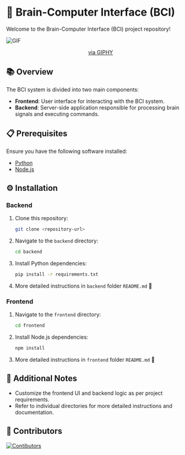 # 🧠 Brain-Computer Interface (BCI)

Welcome to the Brain-Computer Interface (BCI) project repository!

<img src="https://media.giphy.com/media/v1.Y2lkPTc5MGI3NjExNmV6aWJ6MGE3Zzh5amVpMmRjc3hxb3V5dGQ4aW52ZXI0bGgxYXdyZSZlcD12MV9pbnRlcm5hbF9naWZfYnlfaWQmY3Q9Zw/l44QzsOLXxcrigdgI/giphy.gif" alt="GIF" style="max-width: 100%;height: auto;display: block;margin-left: auto;margin-right: auto;">
<p style="text-align:center"><a href="https://giphy.com/gifs/stupid-smart-l44QzsOLXxcrigdgI">via GIPHY</a></p>

## 📚 Overview

The BCI system is divided into two main components:

- **Frontend**: User interface for interacting with the BCI system.
- **Backend**: Server-side application responsible for processing brain signals and executing commands.

## 📋 Prerequisites

Ensure you have the following software installed:

- [Python](https://www.python.org/downloads/)
- [Node.js](https://nodejs.org/en/download/)

## ⚙️ Installation

### Backend

1. Clone this repository:

   ```bash
   git clone <repository-url>
   ```

2. Navigate to the `backend` directory:

   ```bash
   cd backend
   ```

3. Install Python dependencies:

   ```bash
   pip install -r requirements.txt
   ```

4. More detailed instructions in `backend` folder `README.md` 📖

### Frontend

1. Navigate to the `frontend` directory:

   ```bash
   cd frontend
   ```

2. Install Node.js dependencies:

   ```bash
   npm install
   ```

3. More detailed instructions in `frontend` folder `README.md` 📖

## 📝 Additional Notes

- Customize the frontend UI and backend logic as per project requirements.
- Refer to individual directories for more detailed instructions and documentation.

## 👥 Contributors

<a href="https://github.com/SiddhantKodolkar/BCI/graphs/contributors">
  <img src="https://contrib.rocks/image?repo=SiddhantKodolkar/BCI" alt="Contibutors"/>
</a>
